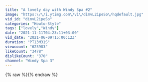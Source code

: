 ```yaml
---
title: "A lovely day with Windy Spa #2"
image: "https:\/\/i.ytimg.com\/vi\/dimvL2ipeSo\/hqdefault.jpg"
vid_id: "dimvL2ipeSo"
categories: "Howto-Style"
tags: ["lovely","Windy"]
date: "2021-11-11T04:23:11+03:00"
vid_date: "2021-06-09T15:00:12Z"
duration: "PT13M31S"
viewcount: "623983"
likeCount: "3478"
dislikeCount: "370"
channel: "Windy Spa 3"
---
```

{% raw %}{% endraw %}

